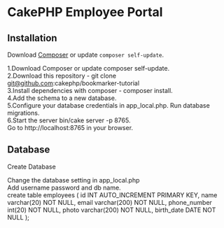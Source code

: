 # CakePHP Employee Portal


## Installation

Download [Composer](https://getcomposer.org/doc/00-intro.md) or update `composer self-update`.


1.Download Composer or update composer self-update. <br />
2.Download this repository - git clone git@github.com:cakephp/bookmarker-tutorial <br />
3.Install dependencies with composer - composer install. <br />
4.Add the schema to a new database. <br />
5.Configure your database credentials in app_local.php. Run database migrations. <br />
6.Start the server bin/cake server -p 8765. <br />
Go to http://localhost:8765 in your browser. <br />

## Database
Create Database

Change the database setting in app_local.php <br />
Add username password and db name.
 <br />
create table employees (
id INT AUTO_INCREMENT PRIMARY KEY,
name varchar(20) NOT NULL,
email varchar(200) NOT NULL,
phone_number int(20) NOT NULL,
photo varchar(200) NOT NULL,
birth_date DATE NOT NULL
);
